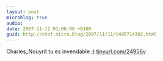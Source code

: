```yaml
---
layout: post
microblog: true
audio: 
date: 2007-11-11 01:00:00 +0100
guid: http://xtof.micro.blog/2007/11/11/t405714302.html
---
```

Charles_Nouyrit tu es invendable ;)  [tinyurl.com/24956v](http://tinyurl.com/24956v)
